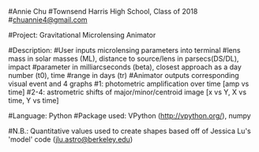 #Annie Chu
#Townsend Harris High School, Class of 2018 
#chuannie4@gmail.com

#Project: Gravitational Microlensing Animator

#Description:
#User inputs microlensing parameters into terminal 
	#lens mass in solar masses (ML), distance to source/lens in parsecs(DS/DL), impact #parameter in milliarcseconds (beta), closest approach as a day number (t0), time #range in days (tr)
#Animator outputs corresponding visual event and 4 graphs 
	#1: photometric amplification over time [amp vs time]
	#2-4: astrometric shifts of major/minor/centroid image [x vs Y, X vs time, Y vs time]

#Language: Python
#Package used: VPython (http://vpython.org/), numpy 

#N.B.: Quantitative values used to create shapes based off of Jessica Lu's 'model' code (jlu.astro@berkeley.edu)


